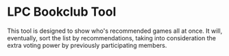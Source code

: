 LPC Bookclub Tool
=========================

This tool is designed to show who's recommended games all at once. It will, eventually, sort the list by recommendations, taking into consideration the extra voting power by previously participating members.
